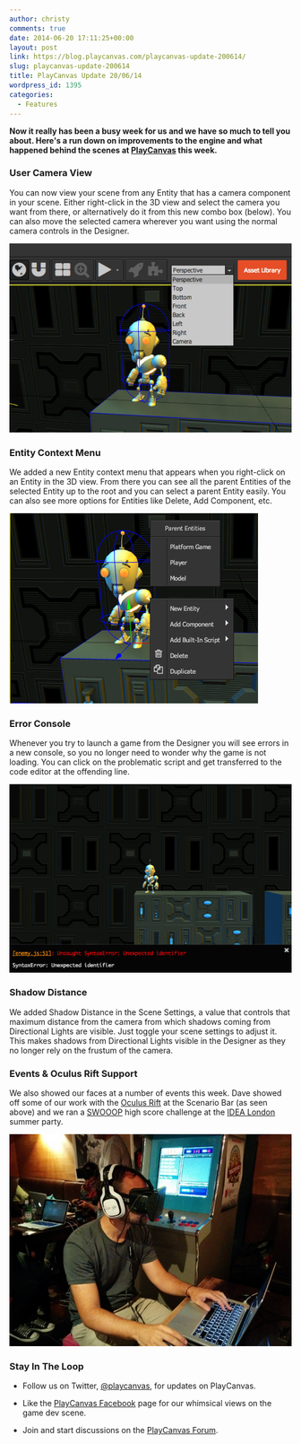 ```yaml
---
author: christy
comments: true
date: 2014-06-20 17:11:25+00:00
layout: post
link: https://blog.playcanvas.com/playcanvas-update-200614/
slug: playcanvas-update-200614
title: PlayCanvas Update 20/06/14
wordpress_id: 1395
categories:
  - Features
---
```


**Now it really has been a busy week for us and we have so much to tell you about. Here's a run down on improvements to the engine and what happened behind the scenes at [PlayCanvas](https://playcanvas.com/) this week.**

### User Camera View

You can now view your scene from any Entity that has a camera component in your scene. Either right-click in the 3D view and select the camera you want from there, or alternatively do it from this new combo box (below). You can also move the selected camera wherever you want using the normal camera controls in the Designer.

[![Cam combo](/assets/media/Cam-combo.jpg)](/assets/media/Cam-combo.jpg)

### Entity Context Menu

We added a new Entity context menu that appears when you right-click on an Entity in the 3D view. From there you can see all the parent Entities of the selected Entity up to the root and you can select a parent Entity easily. You can also see more options for Entities like Delete, Add Component, etc.

[![Entity context](/assets/media/Entity-context.jpg)](/assets/media/Entity-context.jpg)

### Error Console

Whenever you try to launch a game from the Designer you will see errors in a new console, so you no longer need to wonder why the game is not loading. You can click on the problematic script and get transferred to the code editor at the offending line.

[![error console](/assets/media/error-console.jpg)](/assets/media/error-console.jpg)

### Shadow Distance

We added Shadow Distance in the Scene Settings, a value that controls that maximum distance from the camera from which shadows coming from Directional Lights are visible. Just toggle your scene settings to adjust it. This makes shadows from Directional Lights visible in the Designer as they no longer rely on the frustum of the camera.

### Events & Oculus Rift Support

We also showed our faces at a number of events this week. Dave showed off some of our work with the [Oculus Rift](https://blog.playcanvas.com/virtual-reality-and-the-future-of-web-based-gaming/) at the Scenario Bar (as seen above) and we ran a [SWOOOP](http://swooop.playcanvas.com/) high score challenge at the [IDEA London](https://www.idealondon.co.uk/) summer party.

[![VR night](/assets/media/VR-night.jpg)](/assets/media/VR-night.jpg)

### Stay In The Loop

- Follow us on Twitter, [@playcanvas](https://twitter.com/playcanvas), for updates on PlayCanvas.

- Like the [PlayCanvas Facebook](https://facebook.com/playcanvas) page for our whimsical views on the game dev scene.

- Join and start discussions on the [PlayCanvas Forum](https://forum.playcanvas.com/).
